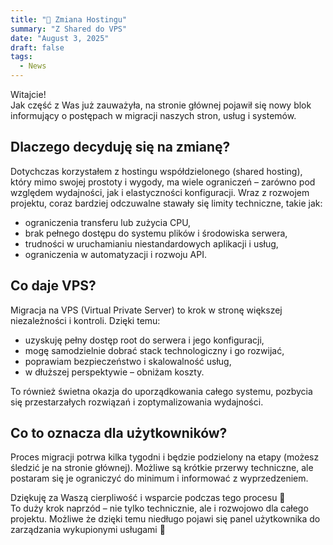 ```yaml
---
title: "🔼 Zmiana Hostingu"
summary: "Z Shared do VPS"
date: "August 3, 2025"
draft: false
tags:
  - News
---
```


Witajcie!  
Jak część z Was już zauważyła, na stronie głównej pojawił się nowy blok informujący o postępach w migracji naszych stron, usług i systemów.

## Dlaczego decyduję się na zmianę?

Dotychczas korzystałem z hostingu współdzielonego (shared hosting), który mimo swojej prostoty i wygody, ma wiele ograniczeń – zarówno pod względem wydajności, jak i elastyczności konfiguracji. Wraz z rozwojem projektu, coraz bardziej odczuwalne stawały się limity techniczne, takie jak:

- ograniczenia transferu lub zużycia CPU,
- brak pełnego dostępu do systemu plików i środowiska serwera,
- trudności w uruchamianiu niestandardowych aplikacji i usług,
- ograniczenia w automatyzacji i rozwoju API.

## Co daje VPS?

Migracja na VPS (Virtual Private Server) to krok w stronę większej niezależności i kontroli. Dzięki temu:

- uzyskuję pełny dostęp root do serwera i jego konfiguracji,
- mogę samodzielnie dobrać stack technologiczny i go rozwijać,
- poprawiam bezpieczeństwo i skalowalność usług,
- w dłuższej perspektywie – obniżam koszty.

To również świetna okazja do uporządkowania całego systemu, pozbycia się przestarzałych rozwiązań i zoptymalizowania wydajności.

## Co to oznacza dla użytkowników?

Proces migracji potrwa kilka tygodni i będzie podzielony na etapy (możesz śledzić je na stronie głównej). Możliwe są krótkie przerwy techniczne, ale postaram się je ograniczyć do minimum i informować z wyprzedzeniem.

Dziękuję za Waszą cierpliwość i wsparcie podczas tego procesu 🙌  
To duży krok naprzód – nie tylko technicznie, ale i rozwojowo dla całego projektu. Możliwe że dzięki temu niedługo pojawi się panel użytkownika do zarządzania wykupionymi usługami 👀
